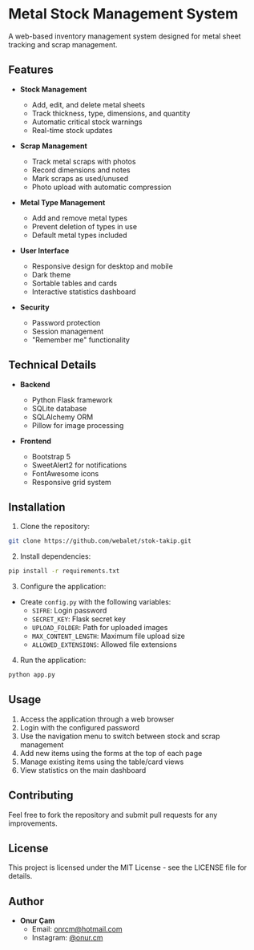 # Metal Stock Management System

A web-based inventory management system designed for metal sheet tracking and scrap management.

## Features

- **Stock Management**
  - Add, edit, and delete metal sheets
  - Track thickness, type, dimensions, and quantity
  - Automatic critical stock warnings
  - Real-time stock updates

- **Scrap Management**
  - Track metal scraps with photos
  - Record dimensions and notes
  - Mark scraps as used/unused
  - Photo upload with automatic compression

- **Metal Type Management**
  - Add and remove metal types
  - Prevent deletion of types in use
  - Default metal types included

- **User Interface**
  - Responsive design for desktop and mobile
  - Dark theme
  - Sortable tables and cards
  - Interactive statistics dashboard

- **Security**
  - Password protection
  - Session management
  - "Remember me" functionality

## Technical Details

- **Backend**
  - Python Flask framework
  - SQLite database
  - SQLAlchemy ORM
  - Pillow for image processing

- **Frontend**
  - Bootstrap 5
  - SweetAlert2 for notifications
  - FontAwesome icons
  - Responsive grid system

## Installation

1. Clone the repository:
```bash
git clone https://github.com/webalet/stok-takip.git
```

2. Install dependencies:
```bash
pip install -r requirements.txt
```

3. Configure the application:
- Create `config.py` with the following variables:
  - `SIFRE`: Login password
  - `SECRET_KEY`: Flask secret key
  - `UPLOAD_FOLDER`: Path for uploaded images
  - `MAX_CONTENT_LENGTH`: Maximum file upload size
  - `ALLOWED_EXTENSIONS`: Allowed file extensions

4. Run the application:
```bash
python app.py
```

## Usage

1. Access the application through a web browser
2. Login with the configured password
3. Use the navigation menu to switch between stock and scrap management
4. Add new items using the forms at the top of each page
5. Manage existing items using the table/card views
6. View statistics on the main dashboard

## Contributing

Feel free to fork the repository and submit pull requests for any improvements.

## License

This project is licensed under the MIT License - see the LICENSE file for details.

## Author

- **Onur Çam**
  - Email: onrcm@hotmail.com
  - Instagram: [@onur.cm](https://instagram.com/onur.cm) 